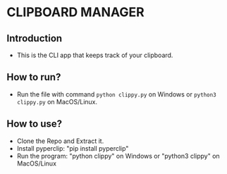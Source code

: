 # CLIPBOARD MANAGER

## Introduction

- This is the CLI app that keeps track of your clipboard.


## How to run?

- Run the file with command `python clippy.py` on Windows or `python3 clippy.py` on MacOS/Linux.

## How to use?

- Clone the Repo and Extract it.
- Install pyperclip: "pip install pyperclip"
- Run the program: "python clippy" on Windows or "python3 clippy" on MacOS/Linux
